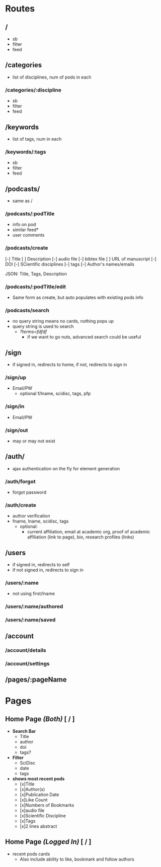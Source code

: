 # Routes
## /
  - sb
  - filter
  - feed

## /categories
  - list of disciplines, num of pods in each
### /categories/:discipline
  - sb
  - filter
  - feed

## /keywords
  - list of tags, num in each
### /keywords/:tags
  - sb
  - filter
  - feed

## /podcasts/
  - same as /
### /podcasts/:podTitle
  - info on pod
  - similar feed*
  - user comments
### /podcasts/create
  [-] Title
  [ ] Description
  [-] audio file
  [-] bibtex file
  [ ] URL of manuscript
  [-] DOI
  [-] SCientific disciplines
  [-] tags
  [-] Author's names/emails

JSON: Title, Tags, Description


### /podcasts/:podTitle/edit
  - Same form as create, but auto populates with existing pods info
### /podcasts/search
  - no query string means no cards, nothing pops up
  - query string is used to search
    - *?terms=fdfdf*
      - if we want to go nuts, advanced search could be useful

## /sign
  - if signed in, redirects to home, if not, redirects to sign in
### /sign/up
  - Email/PW
    - optional f/lname, scidisc, tags, pfp
### /sign/in
  - Email/PW
### /sign/out
  - may or may not exist


## /auth/
  - ajax authentication on the fly for element generation
### /auth/forgot
  - forgot password
### /auth/create
  - author verification
  - fname, lname, scidisc, tags
    - optional:
      - current affiliation, email at academic org, proof of academic affiliation (link to page), bio, research profiles (links)

## /users
  - if signed in, redirects to self
  - if not signed in, redirects to sign in
### /users/:name
  - not using first/lname 
### /users/:name/authored
### /users/:name/saved

## /account
### /account/details
### /account/settings

## /pages/:pageName

# Pages
## Home Page        *(Both)*        **[ / ]**
- **Search Bar**
  - Title
  - author
  - doi
  - tags?
- **Filter**
  - SciDisc
  - date
  - tags
- **shows most recent pods**
  - [x]Title
  - [x]Author(s)
  - [x]Publication Date
  - [x]Like Count
  - [x]Numbers of Bookmarks
  - [x]audio file
  - [x]Scientific Discipline
  - [x]Tags
  - [x]2 lines abstract

## Home Page        *(Logged In)*   **[ / ]**
- recent pods cards
  - Also include ability to like, bookmark and follow authors